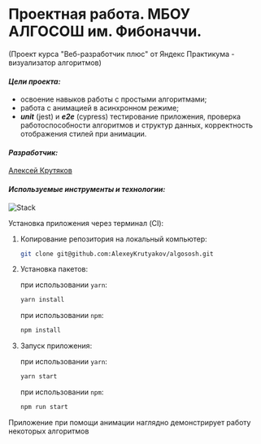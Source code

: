 # Проектная работа. МБОУ АЛГОСОШ им. Фибоначчи.

(Проект курса "Веб-разработчик плюс" от Яндекс Практикума - визуализатор
алгоритмов)

#### _Цели проекта:_

- освоение навыков работы с простыми алгоритмами;
- работа с анимацией в асинхронном режиме;
- **_unit_** (jest) и **_e2e_** (cypress) тестирование приложения, проверка работоспособности
  алгоритмов и структур данных, корректность отображения стилей при анимации.

#### _Разработчик:_

[Алексей Крутяков](https://github.com/AlexeyKrutyakov)

#### _Используемые инструменты и технологии:_

![Stack](https://skillicons.dev/icons?i=vscode,figma,git,html,css,js,ts,react,babel,jest&perline=6)

Установка приложения через терминал (CI):

1. Копирование репозитория на локальный компьютер:
    ```bash
    git clone git@github.com:AlexeyKrutyakov/algososh.git
    ```
2. Установка пакетов:

    при использовании `yarn`:
    ```bash
    yarn install
    ```
    при использовании `npm`:
    ```bash
    npm install
    ```

3. Запуск приложения:

    при использовании `yarn`:
    ```bash
    yarn start
    ```
    при использовании `npm`:
    ```bash
    npm run start
    ```

Приложение при помощи анимации наглядно демонстрирует работу некоторых алгоритмов
